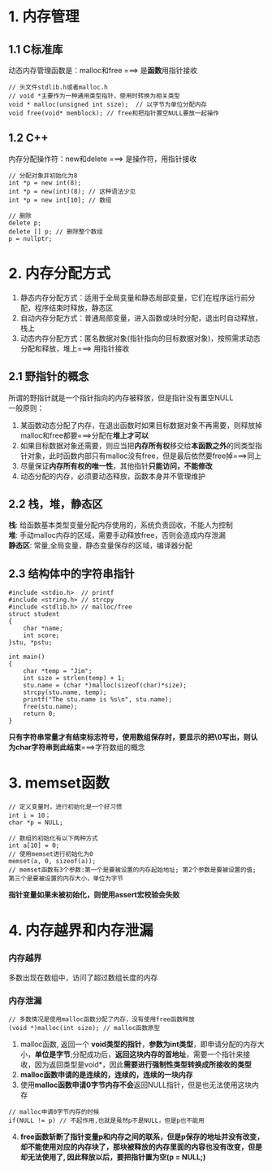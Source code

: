 # 1. 内存管理
## 1.1 C标准库
动态内存管理函数是：malloc和free ===> 是**函数**用指针接收               
```
// 头文件stdlib.h或者malloc.h
// void *主要作为一种通用类型指针，使用时转换为相关类型
void * malloc(unsigned int size);  // 以字节为单位分配内存
void free(void* memblock); // free和把指针置空NULL要放一起操作

```

## 1.2 C++
内存分配操作符：new和delete ===> 是操作符，用指针接收        
```
// 分配对象并初始化为8
int *p = new int(8);
int *p = new(int)(8); // 这种语法少见
int *p = new int[10]; // 数组

// 删除
delete p; 
delete [] p; // 删除整个数组
p = nullptr;

```

# 2. 内存分配方式
1. 静态内存分配方式：适用于全局变量和静态局部变量，它们在程序运行前分配，程序结束时释放，静态区    
2. 自动内存分配方式：普通局部变量，进入函数或块时分配，退出时自动释放，栈上  
3. 动态内存分配方式：匿名数据对象(指针指向的目标数据对象)，按照需求动态分配和释放，堆上===> 用指针接收      


## 2.1 野指针的概念
所谓的野指针就是一个指针指向的内存被释放，但是指针没有置空NULL     
一般原则：    
1. 某函数动态分配了内存，在退出函数时如果目标数据对象不再需要，则释放掉 malloc和free都要===>分配在**堆上才可以**
2. 如果目标数据对象还需要，则应当把**内存所有权**移交给**本函数之外**的同类型指针对象，此时函数内部只有malloc没有free，但是最后依然要free掉===>同上
3. 尽量保证**内存所有权的唯一性**，其他指针**只能访问，不能修改**  
4. 动态分配的内存，必须要动态释放，函数本身并不管理维护      

## 2.2 栈，堆，静态区
**栈**: 给函数基本类型变量分配内存使用的，系统负责回收，不能人为控制    
**堆**: 手动malloc内存的区域，需要手动释放free，否则会造成内存泄漏    
**静态区**: 常量,全局变量，静态变量保存的区域，编译器分配   

## 2.3 结构体中的字符串指针
```
#include <stdio.h>  // printf   
#include <string.h> // strcpy
#include <stdlib.h> // malloc/free
struct student 
{
    char *name;
    int score;
}stu, *pstu;

int main()
{
    char *temp = "Jim";
    int size = strlen(temp) + 1;
    stu.name = (char *)malloc(sizeof(char)*size);
    strcpy(stu.name, temp);
    printf("The stu.name is %s\n", stu.name);
    free(stu.name);
    return 0;
}
```
**只有字符串常量才有结束标志符号，使用数组保存时，要显示的把\0写出，则认为char字符串到此结束**===>字符数组的概念      

# 3. memset函数    
```
// 定义变量时，进行初始化是一个好习惯
int i = 10；
char *p = NULL;

// 数组的初始化有以下两种方式
int a[10] = 0;
// 使用memset进行初始化为0
memset(a, 0, sizeof(a));
// memset函数有3个参数:第一个是要被设置的内存起始地址; 第2个参数是要被设置的值; 第三个是要被设置的内存大小，单位为字节

```
**指针变量如果未被初始化，则使用assert宏校验会失败**        


# 4. 内存越界和内存泄漏   
### 内存越界
多数出现在数组中，访问了超过数组长度的内存    
### 内存泄漏

```
// 多数情况是使用malloc函数分配了内存，没有使用free函数释放    
(void *)malloc(int size); // malloc函数原型

```

1. malloc函数, 返回一个 **void类型的指针**，**参数为int类型**，即申请分配的内存大小，**单位是字节**;分配成功后，**返回这块内存的首地址**，需要一个指针来接收，因为返回类型是void*，因此**需要进行强制性类型转换成所接收的类型**    
2. **malloc函数申请的是连续的，连续的，连续的一块内存**   
3. 使用**malloc函数申请0字节内存不会**返回NULL指针，但是也无法使用这块内存

```
// malloc申请0字节内存的时候
if(NULL != p) // 不起作用,也就是虽然p不是NULL，但是p也不能用

```

4. **free函数斩断了指针变量p和内存之间的联系，但是p保存的地址并没有改变，却不能使用对应的内存块了，那块被释放的内存里面的内容也没有改变，但是却无法使用了, 因此释放以后，要把指针置为空(p = NULL;)**      

